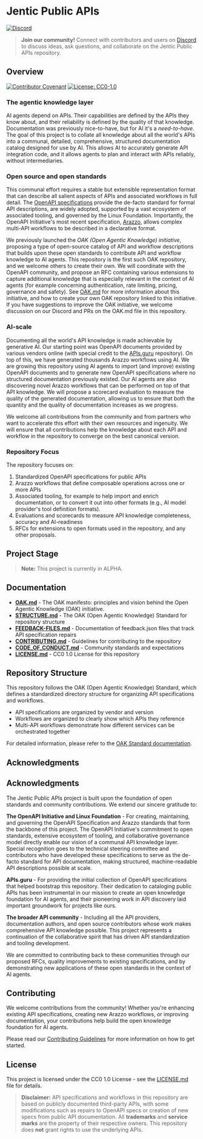 # Jentic Public APIs

[![Discord](https://img.shields.io/badge/JOIN%20OUR%20DISCORD-COMMUNITY-7289DA?style=plastic&logo=discord&logoColor=white)](https://discord.gg/yrxmDZWMqB)

> **Join our community!** Connect with contributors and users on [Discord](https://discord.gg/yrxmDZWMqB) to discuss ideas, ask questions, and collaborate on the Jentic Public APIs repository.

## Overview

[![Contributor Covenant](https://img.shields.io/badge/Contributor%20Covenant-3.0-40c463.svg)](CODE_OF_CONDUCT.md)
[![License: CC0-1.0](https://img.shields.io/badge/License-CC0_1.0-blue)](LICENSE.md)

### The agentic knowledge layer

AI agents depend on APIs. Their capabilities are defined by the APIs they know about, and their reliability is defined by the quality of that knowledge. Documentation was previously nice-to-have, but for AI it's a *need-to-have*. The goal of this project is to collate all knowledge about all the world's APIs into a communal, detailed, comprehensive, structured documentation catalog designed for use by AI.  This allows AI to accurately generate API integration code, and it allows agents to plan and interact with APIs reliably, without intermediaries.

### Open source and open standards

This communal effort requires a stable but extensible representation format that can describe all salient aspects of APIs and associated workflows in full detail. The [OpenAPI specifications](https://www.openapis.org/) provide the de-facto standard for formal API descriptions, are widely adopted, supported by a vast ecosystem of associated tooling, and governed by the Linux Foundation. Importantly, the OpenAPI Initiative's most recent specification, [Arazzo](https://www.openapis.org/arazzo), allows complex multi-API workflows to be described in a declarative format.

We previously launched the *OAK (Open Agentic Knowledge) initiative*, proposing a type of open-source catalog of API and workflow descriptions that builds upon these open standards to contribute API and workflow knowledge to AI agents. This repository is the first such OAK repository, and we welcome others to create their own. We will coordinate with the OpenAPI community, and propose an RFC containing various extensions to capture additional knowledge that is especially relevant in the context of AI agents (for example concerning authentication, rate limiting, pricing, governance and safety).  See [OAK.md](OAK.md) for more information about this initiative, and how to create your own OAK repository linked to this initiative. If you have suggestions to improve the OAK initiative, we welcome discussion on our Discord and PRs on the OAK.md file in this repository.

### AI-scale

Documenting all the world's API knowledge is made achievable by generative AI. Our starting point was OpenAPI documents provided by various vendors online (with special credit to the [APIs.guru](https://apis.guru/) repository). On top of this, we have generated thousands Arazzo workflows using AI. We are growing this repository using AI agents to import (and improve) existing OpenAPI documents and to generate new OpenAPI specifications where no structured documentation previously existed. Our AI agents are also discovering novel Arazzo workflows that can be performed on top of that API knowledge.  We will propose a scorecard evaluation to measure the quality of the generated documentation, allowing us to ensure that both the quantity and the quality of documentation increases as we progress.

We welcome all contributions from the community and from partners who want to accelerate this effort with their own resources and ingenuity. We will ensure that all contributions help the knowledge about each API and workflow in the repository to converge on the best canonical version.

### Repository Focus

The repository focuses on:
1. Standardized OpenAPI specifications for public APIs
2. Arazzo workflows that define composable operations across one or more APIs
3. Associated tooling, for example to help import and enrich documentation, or to convert it out into other formats (e.g., AI model provider's tool definition formats).
4. Evaluations and scorecards to measure API knowledge completeness, accuracy and AI-readiness
5. RFCs for extensions to open formats used in the repository, and any other proposals.

## Project Stage

> **Note:** This project is currently in ALPHA.

## Documentation

* [**OAK.md**](OAK.md) - The OAK manifesto: principles and vision behind the Open Agentic Knowledge (OAK) initiative.
* [**STRUCTURE.md**](STRUCTURE.md) - The OAK (Open Agentic Knowledge) Standard for repository structure
* [**FEEDBACK-FILES.md**](FEEDBACK-FILES.md) - Documentation of feedback.json files that track API specification repairs
* [**CONTRIBUTING.md**](CONTRIBUTING.md) - Guidelines for contributing to the repository
* [**CODE_OF_CONDUCT.md**](CODE_OF_CONDUCT.md) - Community standards and expectations
* [**LICENSE.md**](LICENSE.md) - CC0 1.0 License for this repository

## Repository Structure

This repository follows the OAK (Open Agentic Knowledge) Standard, which defines a standardized directory structure for organizing API specifications and workflows.

- API specifications are organized by vendor and version
- Workflows are organized to clearly show which APIs they reference
- Multi-API workflows demonstrate how different services can be orchestrated together

For detailed information, please refer to the [OAK Standard documentation](STRUCTURE.md).


## Acknowledgments

## Acknowledgments

The Jentic Public APIs project is built upon the foundation of open standards and community contributions. We extend our sincere gratitude to:

**The OpenAPI Initiative and Linux Foundation** - For creating, maintaining, and governing the OpenAPI Specification and Arazzo standards that form the backbone of this project. The OpenAPI Initiative's commitment to open standards, extensive ecosystem of tooling, and collaborative governance model directly enable our vision of a communal API knowledge layer. Special recognition goes to the technical steering committee and contributors who have developed these specifications to serve as the de-facto standard for API documentation, making structured, machine-readable API descriptions possible at scale.

**APIs.guru** - For providing the initial collection of OpenAPI specifications that helped bootstrap this repository. Their dedication to cataloging public APIs has been instrumental in our mission to create an open knowledge foundation for AI agents, and their pioneering work in API discovery laid important groundwork for projects like ours.

**The broader API community** - Including all the API providers, documentation authors, and open source contributors whose work makes comprehensive API knowledge possible. This project represents a continuation of the collaborative spirit that has driven API standardization and tooling development.

We are committed to contributing back to these communities through our proposed RFCs, quality improvements to existing specifications, and by demonstrating new applications of these open standards in the context of AI agents.

## Contributing

We welcome contributions from the community! Whether you're enhancing existing API specifications, creating new Arazzo workflows, or improving documentation, your contributions help build the open knowledge foundation for AI agents.

Please read our [Contributing Guidelines](CONTRIBUTING.md) for more information on how to get started.

## License

This project is licensed under the CC0 1.0 License - see the [LICENSE.md](LICENSE.md) file for details.

> **Disclaimer:** API specifications and workflows in this repository are based on publicly documented third-party APIs, with some modifications such as repairs to OpenAPI specs or creation of new specs from public API documentation. All **trademarks** and **service marks** are the property of their respective owners. This repository does **not** grant rights to use the underlying APIs.
